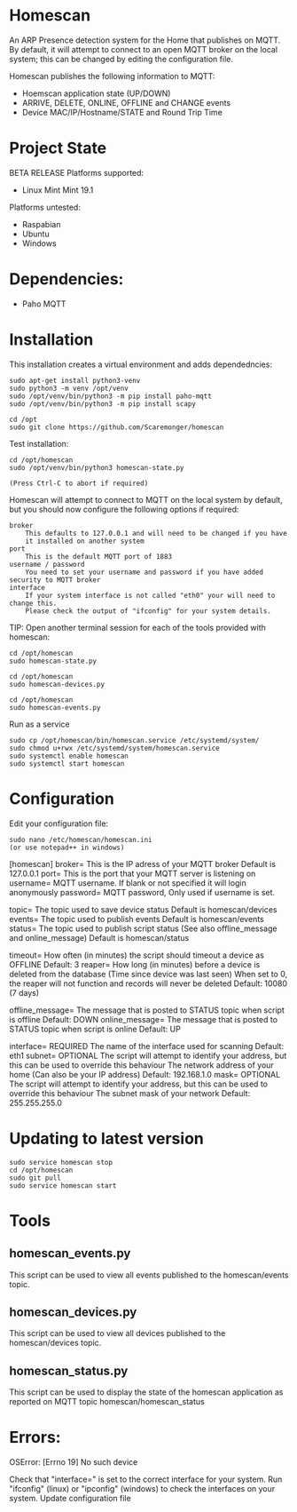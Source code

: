 # Homescan
An ARP Presence detection system for the Home that publishes on MQTT.
By default, it will attempt to connect to an open MQTT broker on the local system; this can be changed by editing the configuration file.

Homescan publishes the following information to MQTT:
* Hoemscan application state (UP/DOWN)
* ARRIVE, DELETE, ONLINE, OFFLINE and CHANGE events
* Device MAC/IP/Hostname/STATE and Round Trip Time

# Project State
BETA RELEASE
Platforms supported:
* Linux Mint Mint 19.1

Platforms untested:
* Raspabian
* Ubuntu
* Windows

# Dependencies:
* Paho MQTT

# Installation
This installation creates a virtual environment and adds dependedncies:

    sudo apt-get install python3-venv
    sudo python3 -m venv /opt/venv
    sudo /opt/venv/bin/python3 -m pip install paho-mqtt
    sudo /opt/venv/bin/python3 -m pip install scapy
    
    cd /opt
    sudo git clone https://github.com/Scaremonger/homescan

Test installation:

    cd /opt/homescan
    sudo /opt/venv/bin/python3 homescan-state.py

    (Press Ctrl-C to abort if required)
Homescan will attempt to connect to MQTT on the local system by default, but you should now configure the following options if required:
    
    broker
        This defaults to 127.0.0.1 and will need to be changed if you have
        it installed on another system
    port
        This is the default MQTT port of 1883
    username / password
        You need to set your username and password if you have added security to MQTT broker
    interface
        If your system interface is not called "eth0" your will need to change this.
        Please check the output of "ifconfig" for your system details.

TIP:
Open another terminal session for each of the tools provided with homescan:

    cd /opt/homescan
    sudo homescan-state.py
    
    cd /opt/homescan
    sudo homescan-devices.py

    cd /opt/homescan
    sudo homescan-events.py

Run as a service

    sudo cp /opt/homescan/bin/homescan.service /etc/systemd/system/
    sudo chmod u+rwx /etc/systemd/system/homescan.service
    sudo systemctl enable homescan
    sudo systemctl start homescan

# Configuration
Edit your configuration file:

    sudo nano /etc/homescan/homescan.ini
    (or use notepad++ in windows)
    
[homescan]
broker=
    This is the IP adress of your MQTT broker
    Default is 127.0.0.1
port=
    This is the port that your MQTT server is listening on
username=
    MQTT username. If blank or not specified it will login anonymously
password=
    MQTT password, Only used if username is set.

topic=
    The topic used to save device status
    Default is homescan/devices
events=
    The topic used to publish events
    Default is homescan/events
status=
    The topic used to publish script status
    (See also offline_message and online_message)
    Default is homescan/status

timeout=
    How often (in minutes) the script should timeout a device as OFFLINE
    Default: 3
reaper=
    How long (in minutes) before a device is deleted from the database
    (Time since device was last seen)
    When set to 0, the reaper will not function and records will never be deleted
    Default: 10080 (7 days)

offline_message=
    The message that is posted to STATUS topic when script is offline
    Default: DOWN
online_message=
    The message that is posted to STATUS topic when script is online
    Default: UP

interface=
    REQUIRED
    The name of the interface used for scanning
    Default: eth1
subnet=
    OPTIONAL
    The script will attempt to identify your address, but this can be used to override this behaviour
    The network address of your home (Can also be your IP address)
    Default: 192.168.1.0
mask=
    OPTIONAL
    The script will attempt to identify your address, but this can be used to override this behaviour
    The subnet mask of your network
    Default: 255.255.255.0
    
# Updating to latest version

    sudo service homescan stop
    cd /opt/homescan
    sudo git pull
    sudo service homescan start
    
# Tools

## homescan_events.py
This script can be used to view all events published to the homescan/events topic.

## homescan_devices.py
This script can be used to view all devices published to the homescan/devices topic.

## homescan_status.py
This script can be used to display the state of the homescan application as reported on MQTT topic homescan/homescan_status

# Errors:
OSError: [Errno 19] No such device

Check that "interface=" is set to the correct interface for your system. 
Run "ifconfig" (linux) or "ipconfig" (windows) to check the interfaces on your system.
Update configuration file

